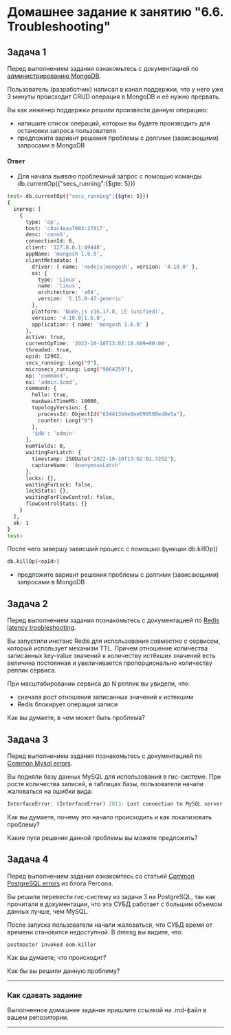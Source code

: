 # Домашнее задание к занятию "6.6. Troubleshooting"

## Задача 1

Перед выполнением задания ознакомьтесь с документацией по [администрированию MongoDB](https://docs.mongodb.com/manual/administration/).

Пользователь (разработчик) написал в канал поддержки, что у него уже 3 минуты происходит CRUD операция в MongoDB и её 
нужно прервать. 

Вы как инженер поддержки решили произвести данную операцию:
- напишите список операций, которые вы будете производить для остановки запроса пользователя
- предложите вариант решения проблемы с долгими (зависающими) запросами в MongoDB

#### Ответ
- Для начала выявлю проблемный запрос с помощью команды db.currentOp({"secs_running":{$gte: 5}})
```bash
test> db.currentOp({"secs_running":{$gte: 5}})
{
  inprog: [
    {
      type: 'op',
      host: 'c8ac4eaa7003:27017',
      desc: 'conn6',
      connectionId: 6,
      client: '127.0.0.1:49448',
      appName: 'mongosh 1.6.0',
      clientMetadata: {
        driver: { name: 'nodejs|mongosh', version: '4.10.0' },
        os: {
          type: 'Linux',
          name: 'linux',
          architecture: 'x64',
          version: '5.15.0-47-generic'
        },
        platform: 'Node.js v16.17.0, LE (unified)',
        version: '4.10.0|1.6.0',
        application: { name: 'mongosh 1.6.0' }
      },
      active: true,
      currentOpTime: '2022-10-10T13:02:10.689+00:00',
      threaded: true,
      opid: 12902,
      secs_running: Long("9"),
      microsecs_running: Long("9064259"),
      op: 'command',
      ns: 'admin.$cmd',
      command: {
        hello: true,
        maxAwaitTimeMS: 10000,
        topologyVersion: {
          processId: ObjectId("634413b9e8ee099508ed0e5a"),
          counter: Long("0")
        },
        '$db': 'admin'
      },
      numYields: 0,
      waitingForLatch: {
        timestamp: ISODate("2022-10-10T13:02:01.725Z"),
        captureName: 'AnonymousLatch'
      },
      locks: {},
      waitingForLock: false,
      lockStats: {},
      waitingForFlowControl: false,
      flowControlStats: {}
    }
  ],
  ok: 1
}
test>
```
После чего завершу зависший процесс с помощью функции db.killOp(<opId>)
```bash
db.killOp(<opId>)
```

- предложите вариант решения проблемы с долгими (зависающими) запросами в MongoDB


## Задача 2

Перед выполнением задания познакомьтесь с документацией по [Redis latency troobleshooting](https://redis.io/topics/latency).

Вы запустили инстанс Redis для использования совместно с сервисом, который использует механизм TTL. 
Причем отношение количества записанных key-value значений к количеству истёкших значений есть величина постоянная и
увеличивается пропорционально количеству реплик сервиса. 

При масштабировании сервиса до N реплик вы увидели, что:
- сначала рост отношения записанных значений к истекшим
- Redis блокирует операции записи

Как вы думаете, в чем может быть проблема?
 
## Задача 3

Перед выполнением задания познакомьтесь с документацией по [Common Mysql errors](https://dev.mysql.com/doc/refman/8.0/en/common-errors.html).

Вы подняли базу данных MySQL для использования в гис-системе. При росте количества записей, в таблицах базы,
пользователи начали жаловаться на ошибки вида:
```python
InterfaceError: (InterfaceError) 2013: Lost connection to MySQL server during query u'SELECT..... '
```

Как вы думаете, почему это начало происходить и как локализовать проблему?

Какие пути решения данной проблемы вы можете предложить?

## Задача 4

Перед выполнением задания ознакомтесь со статьей [Common PostgreSQL errors](https://www.percona.com/blog/2020/06/05/10-common-postgresql-errors/) из блога Percona.

Вы решили перевести гис-систему из задачи 3 на PostgreSQL, так как прочитали в документации, что эта СУБД работает с 
большим объемом данных лучше, чем MySQL.

После запуска пользователи начали жаловаться, что СУБД время от времени становится недоступной. В dmesg вы видите, что:

`postmaster invoked oom-killer`

Как вы думаете, что происходит?

Как бы вы решили данную проблему?

---

### Как cдавать задание

Выполненное домашнее задание пришлите ссылкой на .md-файл в вашем репозитории.

---
